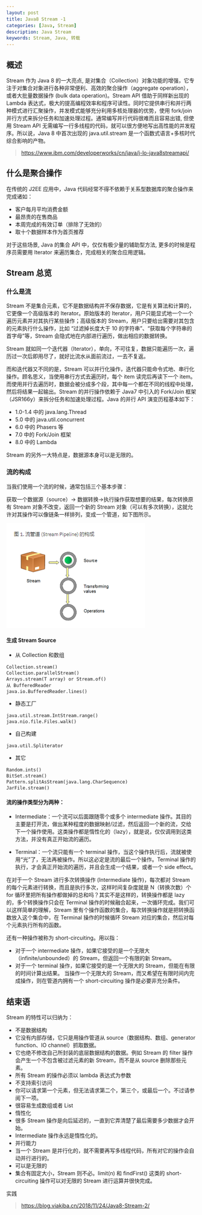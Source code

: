 ```yaml
---
layout: post
title: Java8 Stream -1
categories: [Java, Stream]
description: Java Stream
keywords: Stream, Java, 转载
---
```


## 概述
Stream 作为 Java 8 的一大亮点, 是对集合（Collection）对象功能的增强，它专注于对集合对象进行各种非常便利、高效的聚合操作（aggregate operation），或者大批量数据操作 (bulk data operation)。Stream API 借助于同样新出现的 Lambda 表达式，极大的提高编程效率和程序可读性。同时它提供串行和并行两种模式进行汇聚操作，并发模式能够充分利用多核处理器的优势，使用 fork/join 并行方式来拆分任务和加速处理过程。通常编写并行代码很难而且容易出错, 但使用 Stream API 无需编写一行多线程的代码，就可以很方便地写出高性能的并发程序。所以说，Java 8 中首次出现的 java.util.stream 是一个函数式语言+多核时代综合影响的产物。

> https://www.ibm.com/developerworks/cn/java/j-lo-java8streamapi/

>

## 什么是聚合操作
在传统的 J2EE 应用中，Java 代码经常不得不依赖于关系型数据库的聚合操作来完成诸如：

* 客户每月平均消费金额
* 最昂贵的在售商品
* 本周完成的有效订单（排除了无效的）
* 取十个数据样本作为首页推荐

对于这些场景, Java 的集合 API 中，仅仅有极少量的辅助型方法, 更多的时候是程序员需要用 Iterator 来遍历集合，完成相关的聚合应用逻辑。

## Stream 总览
### 什么是流
Stream 不是集合元素，它不是数据结构并不保存数据，它是有关算法和计算的，它更像一个高级版本的 Iterator。原始版本的 Iterator，用户只能显式地一个一个遍历元素并对其执行某些操作；高级版本的 Stream，用户只要给出需要对其包含的元素执行什么操作，比如 “过滤掉长度大于 10 的字符串”、“获取每个字符串的首字母”等，Stream 会隐式地在内部进行遍历，做出相应的数据转换。

Stream 就如同一个迭代器（Iterator），单向，不可往复，数据只能遍历一次，遍历过一次后即用尽了，就好比流水从面前流过，一去不复返。

而和迭代器又不同的是，Stream 可以并行化操作，迭代器只能命令式地、串行化操作。顾名思义，当使用串行方式去遍历时，每个 item 读完后再读下一个 item。而使用并行去遍历时，数据会被分成多个段，其中每一个都在不同的线程中处理，然后将结果一起输出。Stream 的并行操作依赖于 Java7 中引入的 Fork/Join 框架（JSR166y）来拆分任务和加速处理过程。Java 的并行 API 演变历程基本如下：

* 1.0-1.4 中的 java.lang.Thread
* 5.0 中的 java.util.concurrent
* 6.0 中的 Phasers 等
* 7.0 中的 Fork/Join 框架
* 8.0 中的 Lambda

Stream 的另外一大特点是，数据源本身可以是无限的。

### 流的构成
当我们使用一个流的时候，通常包括三个基本步骤：

获取一个数据源（source）→ 数据转换→执行操作获取想要的结果，每次转换原有 Stream 对象不改变，返回一个新的 Stream 对象（可以有多次转换），这就允许对其操作可以像链条一样排列，变成一个管道，如下图所示。

![mdc](/images/post/201812/15.png)

#### 生成 Stream Source
* 从 Collection 和数组
```
Collection.stream()
Collection.parallelStream()
Arrays.stream(T array) or Stream.of()
从 BufferedReader
java.io.BufferedReader.lines()
```

* 静态工厂
```
java.util.stream.IntStream.range()
java.nio.file.Files.walk()
```

* 自己构建
```
java.util.Spliterator
```

* 其它
```
Random.ints()
BitSet.stream()
Pattern.splitAsStream(java.lang.CharSequence)
JarFile.stream()
```

#### 流的操作类型分为两种：

* Intermediate：一个流可以后面跟随零个或多个 intermediate 操作。其目的主要是打开流，做出某种程度的数据映射/过滤，然后返回一个新的流，交给下一个操作使用。这类操作都是惰性化的（lazy），就是说，仅仅调用到这类方法，并没有真正开始流的遍历。

* Terminal：一个流只能有一个 terminal 操作，当这个操作执行后，流就被使用“光”了，无法再被操作。所以这必定是流的最后一个操作。Terminal 操作的执行，才会真正开始流的遍历，并且会生成一个结果，或者一个 side effect。

在对于一个 Stream 进行多次转换操作 (Intermediate 操作)，每次都对 Stream 的每个元素进行转换，而且是执行多次，这样时间复杂度就是 N（转换次数）个 for 循环里把所有操作都做掉的总和吗？其实不是这样的，转换操作都是 lazy 的，多个转换操作只会在 Terminal 操作的时候融合起来，一次循环完成。我们可以这样简单的理解，Stream 里有个操作函数的集合，每次转换操作就是把转换函数放入这个集合中，在 Terminal 操作的时候循环 Stream 对应的集合，然后对每个元素执行所有的函数。

还有一种操作被称为 short-circuiting。用以指：

* 对于一个 intermediate 操作，如果它接受的是一个无限大（infinite/unbounded）的 Stream，但返回一个有限的新 Stream。
* 对于一个 terminal 操作，如果它接受的是一个无限大的 Stream，但能在有限的时间计算出结果。
当操作一个无限大的 Stream，而又希望在有限时间内完成操作，则在管道内拥有一个 short-circuiting 操作是必要非充分条件。

## 结束语

Stream 的特性可以归纳为：

* 不是数据结构
* 它没有内部存储，它只是用操作管道从 source（数据结构、数组、generator function、IO channel）抓取数据。
* 它也绝不修改自己所封装的底层数据结构的数据。例如 Stream 的 filter 操作会产生一个不包含被过滤元素的新 Stream，而不是从 source 删除那些元素。
* 所有 Stream 的操作必须以 lambda 表达式为参数
* 不支持索引访问
* 你可以请求第一个元素，但无法请求第二个，第三个，或最后一个。不过请参阅下一项。
* 很容易生成数组或者 List
* 惰性化
* 很多 Stream 操作是向后延迟的，一直到它弄清楚了最后需要多少数据才会开始。
* Intermediate 操作永远是惰性化的。
* 并行能力
* 当一个 Stream 是并行化的，就不需要再写多线程代码，所有对它的操作会自动并行进行的。
* 可以是无限的
* 集合有固定大小，Stream 则不必。limit(n) 和 findFirst() 这类的 short-circuiting 操作可以对无限的 Stream 进行运算并很快完成。

实践
> https://blog.viakiba.cn/2018/11/24/Java8-Stream-2/
